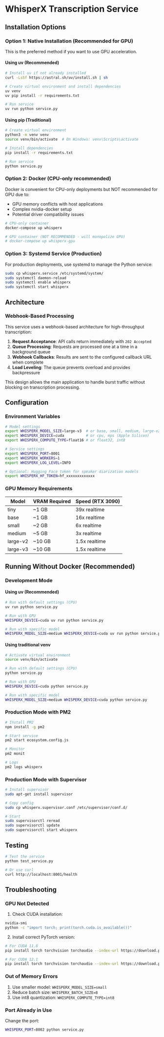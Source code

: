 # WhisperX Transcription Service

## Installation Options

### Option 1: Native Installation (Recommended for GPU)

This is the preferred method if you want to use GPU acceleration.

#### Using uv (Recommended)

```bash
# Install uv if not already installed
curl -LsSf https://astral.sh/uv/install.sh | sh

# Create virtual environment and install dependencies
uv venv
uv pip install -r requirements.txt

# Run service
uv run python service.py
```

#### Using pip (Traditional)

```bash
# Create virtual environment
python3 -m venv venv
source venv/bin/activate  # On Windows: venv\Scripts\activate

# Install dependencies
pip install -r requirements.txt

# Run service
python service.py
```

### Option 2: Docker (CPU-only recommended)

Docker is convenient for CPU-only deployments but NOT recommended for GPU due to:
- GPU memory conflicts with host applications
- Complex nvidia-docker setup
- Potential driver compatibility issues

```bash
# CPU-only container
docker-compose up whisperx

# GPU container (NOT RECOMMENDED - will monopolize GPU)
# docker-compose up whisperx-gpu
```

### Option 3: Systemd Service (Production)

For production deployments, use systemd to manage the Python service:

```bash
sudo cp whisperx.service /etc/systemd/system/
sudo systemctl daemon-reload
sudo systemctl enable whisperx
sudo systemctl start whisperx
```

## Architecture

### Webhook-Based Processing

This service uses a webhook-based architecture for high-throughput transcription:

1. **Request Acceptance**: API calls return immediately with `202 Accepted`
2. **Queue Processing**: Requests are processed one at a time in a background queue
3. **Webhook Callbacks**: Results are sent to the configured callback URL when complete
4. **Load Leveling**: The queue prevents overload and provides backpressure

This design allows the main application to handle burst traffic without blocking on transcription processing.

## Configuration

### Environment Variables

```bash
# Model settings
export WHISPERX_MODEL_SIZE=large-v3  # or base, small, medium, large-v2
export WHISPERX_DEVICE=cuda          # or cpu, mps (Apple Silicon)
export WHISPERX_COMPUTE_TYPE=float16 # or float32, int8

# Service settings
export WHISPERX_PORT=8001
export WHISPERX_WORKERS=1
export WHISPERX_LOG_LEVEL=INFO

# Optional: Hugging Face token for speaker diarization models
export WHISPERX_HF_TOKEN=hf_xxxxxxxxxxxxx
```

### GPU Memory Requirements

| Model    | VRAM Required | Speed (RTX 3090) |
|----------|--------------|------------------|
| tiny     | ~1 GB        | 39x realtime     |
| base     | ~1 GB        | 16x realtime     |
| small    | ~2 GB        | 6x realtime      |
| medium   | ~5 GB        | 3x realtime      |
| large-v2 | ~10 GB       | 1.5x realtime    |
| large-v3 | ~10 GB       | 1.5x realtime    |

## Running Without Docker (Recommended)

### Development Mode

#### Using uv (Recommended)

```bash
# Run with default settings (CPU)
uv run python service.py

# Run with GPU
WHISPERX_DEVICE=cuda uv run python service.py

# Run with specific model
WHISPERX_MODEL_SIZE=medium WHISPERX_DEVICE=cuda uv run python service.py
```

#### Using traditional venv

```bash
# Activate virtual environment
source venv/bin/activate

# Run with default settings (CPU)
python service.py

# Run with GPU
WHISPERX_DEVICE=cuda python service.py

# Run with specific model
WHISPERX_MODEL_SIZE=medium WHISPERX_DEVICE=cuda python service.py
```

### Production Mode with PM2

```bash
# Install PM2
npm install -g pm2

# Start service
pm2 start ecosystem.config.js

# Monitor
pm2 monit

# Logs
pm2 logs whisperx
```

### Production Mode with Supervisor

```bash
# Install supervisor
sudo apt-get install supervisor

# Copy config
sudo cp whisperx.supervisor.conf /etc/supervisor/conf.d/

# Start
sudo supervisorctl reread
sudo supervisorctl update
sudo supervisorctl start whisperx
```

## Testing

```bash
# Test the service
python test_service.py

# Or use curl
curl http://localhost:8001/health
```

## Troubleshooting

### GPU Not Detected

1. Check CUDA installation:
```bash
nvidia-smi
python -c "import torch; print(torch.cuda.is_available())"
```

2. Install correct PyTorch version:
```bash
# For CUDA 11.8
pip install torch torchvision torchaudio --index-url https://download.pytorch.org/whl/cu118

# For CUDA 12.1
pip install torch torchvision torchaudio --index-url https://download.pytorch.org/whl/cu121
```

### Out of Memory Errors

1. Use smaller model: `WHISPERX_MODEL_SIZE=small`
2. Reduce batch size: `WHISPERX_BATCH_SIZE=8`
3. Use int8 quantization: `WHISPERX_COMPUTE_TYPE=int8`

### Port Already in Use

Change the port:
```bash
WHISPERX_PORT=8002 python service.py
```